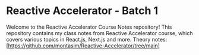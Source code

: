 # Reactive Accelerator - Batch 1
Welcome to the Reactive Accelerator Course  Notes repository! This repository contains my class notes from Reactive Accelerator course, which covers various topics in React.js, Next.js and more.
Theory notes: [https://github.com/montasim/Reactive-Accelerator/tree/main]
